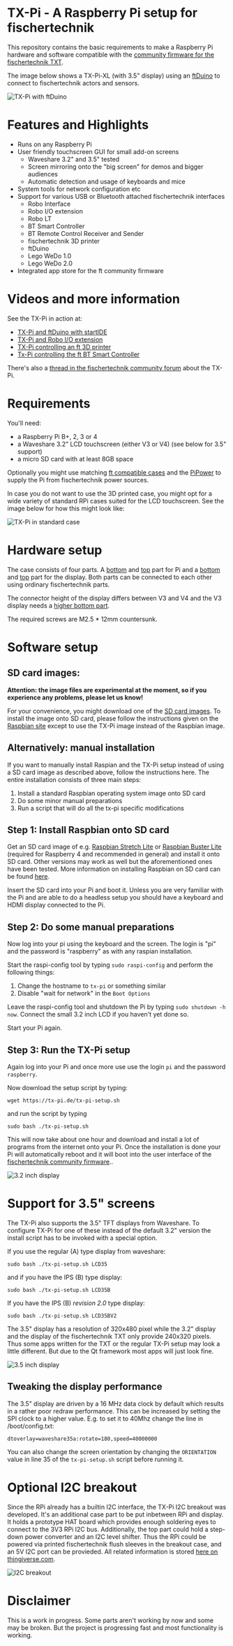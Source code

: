 # TX-Pi - A Raspberry Pi setup for fischertechnik

This repository contains the basic requirements to make a Raspberry Pi
hardware and software compatible with the [community firmware
for the fischertechnik TXT](http://cfw.ftcommunity.de/).

The image below shows a TX-Pi-XL (with 3.5" display) using an
[ftDuino](https://github.com/harbaum/ftduino) to connect to 
fischertechnik actors and sensors.

![TX-Pi with ftDuino](images/tx-pi-xl+ftduino.jpg)

# Features and Highlights

  - Runs on any Raspberry Pi
  - User friendly touchscreen GUI for small add-on screens
    - Waveshare 3.2" and 3.5" tested
    - Screen mirroring onto the "big screen" for demos and bigger audiences
    - Automatic detection and usage of keyboards and mice
  - System tools for network configuration etc
  - Support for various USB or Bluetooth attached fischertechnik interfaces
    - Robo Interface
    - Robo I/O extension
    - Robo LT
    - BT Smart Controller
    - BT Remote Control Receiver and Sender
    - fischertechnik 3D printer
    - ftDuino
    - Lego WeDo 1.0
    - Lego WeDo 2.0
  - Integrated app store for the ft community firmware

# Videos and more information

See the TX-Pi in action at:
  - [TX-Pi and ftDuino with startIDE](https://www.youtube.com/watch?v=IHZensWPgkA)
  - [TX-Pi and Robo I/O extension](https://www.youtube.com/watch?v=PvvbSaEjqx4)
  - [TX-Pi controlling an ft 3D printer](https://www.youtube.com/watch?v=7q1lq7Kb-jw)
  - [Tx-Pi controlling the ft BT Smart Controller](https://www.youtube.com/watch?v=4NIjJu--a9E)

There's also a [thread in the fischertechnik community forum](https://forum.ftcommunity.de/viewtopic.php?f=33&t=4198) about the TX-Pi.

# Requirements

You'll need:

  - a Raspberry Pi B+, 2, 3 or 4
  - a Waveshare 3.2" LCD touchscreen (either V3 or V4) (see below for 3.5" support)
  - a micro SD card with at least 8GB space

Optionally you might use matching [ft compatible cases](cases/README.md) and the [PiPower](https://github.com/harbaum/tx-pi/tree/master/pipower) to supply the Pi from fischertechnik power sources.

In case you do not want to use the 3D printed case, you might opt for a wide variety of standard RPi cases suited for the LCD touchscreen. See the image below for how this might look like:

![TX-Pi in standard case](images/TX-Pi-light-small.jpg)

# Hardware setup

The case consists of four parts. A [bottom](https://www.thingiverse.com/thing:2217355) and [top](https://www.thingiverse.com/thing:2228623) part for Pi and a [bottom](https://www.thingiverse.com/thing:2228649) and [top](https://www.thingiverse.com/thing:2228655) part for the 
display. Both parts can be connected to each other
using ordinary fischertechnik parts.

The connector height of the display differs between V3 and V4 and the V3 display needs a [higher bottom part](ps://www.thingiverse.com/thing:2228635).

The required screws are M2.5 * 12mm countersunk.

# Software setup

## SD card images:

__Attention: the image files are experimental at the moment, so if you experience any problems, please let us know!__

For your convenience, you might download one of the [SD card images](https://www.tx-pi.de/images/). 
To install the image onto SD card, please follow the instructions given on the [Raspbian site](https://www.raspberrypi.org/documentation/installation/installing-images/README.md) except to use the TX-Pi image instead of the Raspbian image.

## Alternatively: manual installation

If you want to manually install Raspian and the TX-Pi setup instead of using a SD card image as described above, follow the instructions here.
The entire installation consists of three main steps:

  1. Install a standard Raspbian operating system image onto SD card
  2. Do some minor manual preparations
  3. Run a script that will do all the tx-pi specific modifications

## Step 1: Install Raspbian onto SD card

Get an SD card image of e.g.  [Raspbian Stretch
Lite](https://downloads.raspberrypi.org/raspbian_lite/images/raspbian_lite-2019-04-09/2019-04-08-raspbian-stretch-lite.zip)
or [Raspbian Buster Lite](https://downloads.raspberrypi.org/raspbian_lite/images/raspbian_lite-2020-02-14/2020-02-13-raspbian-buster-lite.zip)
(required for Raspberry 4 and recommended in general) and install it onto SD card. Other versions may work as well but the
aforementioned ones have been tested. More information on installing Raspbian on SD card can be found
[here](https://www.raspberrypi.org/documentation/installation/installing-images/README.md).

Insert the SD card into your Pi and boot it. Unless you are very
familiar with the Pi and are able to do a headless setup you should
have a keyboard and HDMI display connected to the Pi.

## Step 2: Do some manual preparations

Now log into your pi using the keyboard and the screen. The login is
"pi" and the password is "raspberry" as with any raspian installation.

Start the raspi-config tool by typing ```sudo raspi-config``` and
perform the following things:

  1. Change the hostname to ```tx-pi``` or something similar
  2. Disable "wait for network" in the ```Boot Options```

Leave the raspi-config tool and shutdown the Pi by typing ```sudo
shutdown -h now```. Connect the small 3.2 inch LCD if you haven't yet
done so.

Start your Pi again.

## Step 3: Run the TX-Pi setup

Again log into your Pi and once more use use the login ```pi``` and
the password ```raspberry```.

Now download the setup script by typing:

```
wget https://tx-pi.de/tx-pi-setup.sh
```

and run the script by typing
```
sudo bash ./tx-pi-setup.sh
```

This will now take about one hour and download and install a lot of
programs from the internet onto your Pi. Once the installation is done
your Pi will automatically reboot and it will boot into the user
interface of the [fischertechnik community
firmware](http://cfw.ftcommunity.de/)..

![3.2 inch display](images/display32.png)


# Support for 3.5" screens

The TX-Pi also supports the 3.5" TFT displays from Waveshare. To
configure TX-Pi for one of these instead of the default 3.2" version
the install script has to be invoked with a special option.

If you use the regular (A) type display from waveshare:
```
sudo bash ./tx-pi-setup.sh LCD35
```

and if you have the IPS (B) type display:
```
sudo bash ./tx-pi-setup.sh LCD35B
```

If you have the IPS (B) *revision 2.0* type display:
```
sudo bash ./tx-pi-setup.sh LCD35BV2
```

The 3.5" display has a resolution of 320x480 pixel while the 3.2" display
and the display of the fischertechnik TXT only provide 240x320 pixels. Thus
some apps written for the TXT or the regular TX-Pi setup may look a little
different. But due to the Qt framework most apps will just look fine.

![3.5 inch display](images/display35.png)


## Tweaking the display performance

The 3.5" display are driven by a 16 MHz data clock by default which results
in a rather poor redraw performance. This can be increased by setting
the SPI clock to a higher value. E.g. to set it to 40Mhz change the line
in /boot/config.txt:
```
dtoverlay=waveshare35a:rotate=180,speed=40000000
```

You can also change the screen orientation by changing the 
```ORIENTATION``` value in line 35 of the ```tx-pi-setup.sh``` script
before running it.

# Optional I2C breakout

Since the RPi already has a builtin I2C interface, the TX-Pi I2C breakout was developed. It's an additional case part to be put inbetween RPi and display. It holds a prototype HAT board which provides enough soldering eyes to connect to the 3V3 RPi I2C bus. Additionally, the top part could hold a step-down power converter and an I2C level shifter. Thus the RPi could be powered via printed fischertechnik flush sleeves in the breakout case, and an 5V I2C port can be provieded.
All related information is stored [here on thingiverse.com](https://www.thingiverse.com/thing:3478004).

![I2C breakout](https://thingiverse-production-new.s3.amazonaws.com/assets/dd/97/2e/72/57/TX-Pi2c_Geh01.JPG)

# Disclaimer

This is a work in progress. Some parts aren't working by now and some may
be broken. But the project is progressing fast and most functionality is
working.
